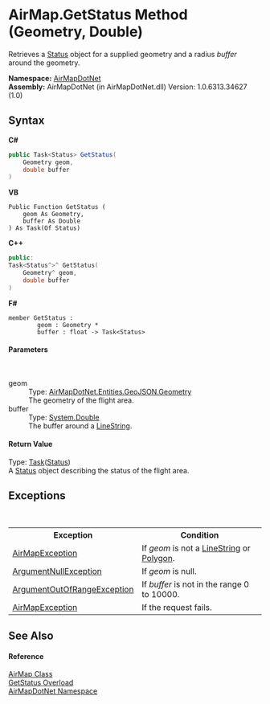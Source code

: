 # AirMap.GetStatus Method (Geometry, Double)
 

Retrieves a <a href="T_AirMapDotNet_Entities_StatusAPI_Status">Status</a> object for a supplied geometry and a radius *buffer* around the geometry.

**Namespace:**&nbsp;<a href="N_AirMapDotNet">AirMapDotNet</a><br />**Assembly:**&nbsp;AirMapDotNet (in AirMapDotNet.dll) Version: 1.0.6313.34627 (1.0)

## Syntax

**C#**<br />
``` C#
public Task<Status> GetStatus(
	Geometry geom,
	double buffer
)
```

**VB**<br />
``` VB
Public Function GetStatus ( 
	geom As Geometry,
	buffer As Double
) As Task(Of Status)
```

**C++**<br />
``` C++
public:
Task<Status^>^ GetStatus(
	Geometry^ geom, 
	double buffer
)
```

**F#**<br />
``` F#
member GetStatus : 
        geom : Geometry * 
        buffer : float -> Task<Status> 

```


#### Parameters
&nbsp;<dl><dt>geom</dt><dd>Type: <a href="T_AirMapDotNet_Entities_GeoJSON_Geometry">AirMapDotNet.Entities.GeoJSON.Geometry</a><br />The geometry of the flight area.</dd><dt>buffer</dt><dd>Type: <a href="http://msdn2.microsoft.com/en-us/library/643eft0t" target="_blank">System.Double</a><br />The buffer around a <a href="T_AirMapDotNet_Entities_GeoJSON_GeoObjects_LineString">LineString</a>.</dd></dl>

#### Return Value
Type: <a href="http://msdn2.microsoft.com/en-us/library/dd321424" target="_blank">Task</a>(<a href="T_AirMapDotNet_Entities_StatusAPI_Status">Status</a>)<br />A <a href="T_AirMapDotNet_Entities_StatusAPI_Status">Status</a> object describing the status of the flight area.

## Exceptions
&nbsp;<table><tr><th>Exception</th><th>Condition</th></tr><tr><td><a href="T_AirMapDotNet_AirMapException">AirMapException</a></td><td>If *geom* is not a <a href="T_AirMapDotNet_Entities_GeoJSON_GeoObjects_LineString">LineString</a> or <a href="T_AirMapDotNet_Entities_GeoJSON_GeoObjects_Polygon">Polygon</a>.</td></tr><tr><td><a href="http://msdn2.microsoft.com/en-us/library/27426hcy" target="_blank">ArgumentNullException</a></td><td>If *geom* is null.</td></tr><tr><td><a href="http://msdn2.microsoft.com/en-us/library/8xt94y6e" target="_blank">ArgumentOutOfRangeException</a></td><td>If *buffer* is not in the range 0 to 10000.</td></tr><tr><td><a href="T_AirMapDotNet_AirMapException">AirMapException</a></td><td>If the request fails.</td></tr></table>

## See Also


#### Reference
<a href="T_AirMapDotNet_AirMap">AirMap Class</a><br /><a href="Overload_AirMapDotNet_AirMap_GetStatus">GetStatus Overload</a><br /><a href="N_AirMapDotNet">AirMapDotNet Namespace</a><br />